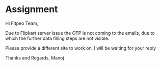 # Assignment
Hi Fitpeo Team,

Due to Flipkart server issue the OTP is not coming to the emails, due to which the further data filling steps are not visible.

Please provide a different site to work on, I will be waiting for your reply

Thanks and Regards,
Manoj
